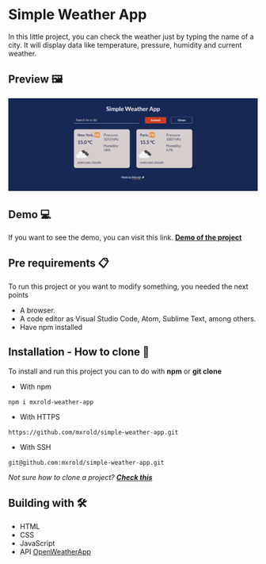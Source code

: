 # Simple Weather App

In this little project, you can check the weather just by typing the name of a city. It will display data like temperature, pressure, humidity and current weather.

## Preview 🖼

![Design preview](./src/assets/simple-weather-app-desktop.png)

## Demo 💻

If you want to see the demo, you can visit this link. **[Demo of the project](https://mxrold.github.io/simple-weather-app/public/)**

## Pre requirements 📋

To run this project or you want to modify something, you needed the next points
- A browser.
- A code editor as Visual Studio Code, Atom, Sublime Text, among others.
- Have npm installed

## Installation - How to clone 🚀

To install and run this project you can to do with __npm__ or __git clone__
- With npm
~~~
npm i mxrold-weather-app
~~~

- With HTTPS
~~~
https://github.com/mxrold/simple-weather-app.git
~~~
- With SSH
~~~
git@github.com:mxrold/simple-weather-app.git
~~~

_Not sure how to clone a project? **[Check this](https://github.com/mxrold/how-to-clone-a-repository-in-github/blob/main/README.md)**_

## Building with 🛠️

- HTML
- CSS
- JavaScript
- API [OpenWeatherApp](https://openweathermap.org/)
